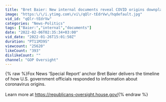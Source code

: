 ```yaml
---
title: "Bret Baier: New internal documents reveal COVID origins downplayed"
image: "https:\/\/i.ytimg.com\/vi\/qQlr-tEdrVw\/hqdefault.jpg"
vid_id: "qQlr-tEdrVw"
categories: "News-Politics"
tags: ["Baier:","internal","documents"]
date: "2022-02-06T02:35:34+03:00"
vid_date: "2022-01-26T15:01:50Z"
duration: "PT11M39S"
viewcount: "25620"
likeCount: "393"
dislikeCount: ""
channel: "GOP Oversight"
---
```

{% raw %}Fox News ‘Special Report’ anchor Bret Baier delivers the timeline of how U.S. government officials responded to information about coronavirus origins.<br /><br />Learn more at <a rel="nofollow" target="blank" href="https://republicans-oversight.house.gov/">https://republicans-oversight.house.gov/</a>{% endraw %}
